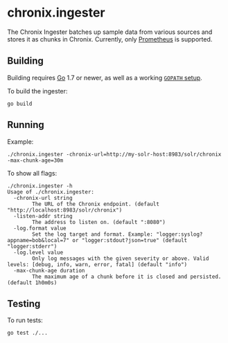 # chronix.ingester

The Chronix Ingester batches up sample data from various sources and
stores it as chunks in Chronix. Currently, only [Prometheus](https://prometheus.io/)
is supported.

## Building

Building requires [Go](https://golang.org/dl/) 1.7 or newer, as well as a
working [`GOPATH` setup](https://golang.org/doc/code.html).

To build the ingester:

```
go build
```

## Running

Example:

```
./chronix.ingester -chronix-url=http://my-solr-host:8983/solr/chronix -max-chunk-age=30m
```

To show all flags:

```
./chronix.ingester -h
Usage of ./chronix.ingester:
  -chronix-url string
    	The URL of the Chronix endpoint. (default "http://localhost:8983/solr/chronix")
  -listen-addr string
    	The address to listen on. (default ":8080")
  -log.format value
    	Set the log target and format. Example: "logger:syslog?appname=bob&local=7" or "logger:stdout?json=true" (default "logger:stderr")
  -log.level value
    	Only log messages with the given severity or above. Valid levels: [debug, info, warn, error, fatal] (default "info")
  -max-chunk-age duration
    	The maximum age of a chunk before it is closed and persisted. (default 1h0m0s)
```

## Testing

To run tests:

```
go test ./...
```

